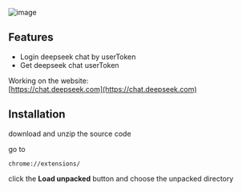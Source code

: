 ![image](https://github.com/user-attachments/assets/a29378d2-337d-4c63-94ac-10d78aad8950)

## Features

- Login deepseek chat by userToken
- Get deepseek chat userToken

Working on the website:  
[https://chat.deepseek.com](https://chat.deepseek.com)

## Installation

download and unzip the source code

go to

```
chrome://extensions/
```

click the **Load unpacked** button and choose the unpacked directory
